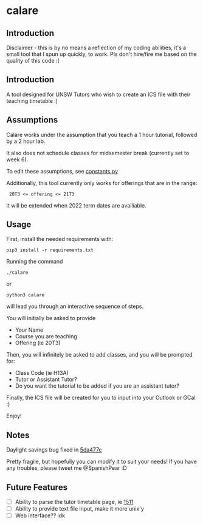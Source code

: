 # calare

## Introduction

Disclaimer - this is by no means a reflection of my coding abilities, it's a small tool that I spun up quickly, to work. Pls don't hire/fire me based on the quality of this code :(

## Introduction

A tool designed for UNSW Tutors who wish to create an ICS file with their teaching timetable :) 

## Assumptions

Calare works under the assumption that you teach a 1 hour tutorial, followed by a 2 hour lab. 

It also does not schedule classes for midsemester break (currently set to week 6).

To edit these assumptions, see [constants.py](https://github.com/MrSpanishPear/calare/blob/master/constants.py)

Additionally, this tool currently only works for offerings that are in the range:
```
 20T3 <= offering <= 21T3
```

It will be extended when 2022 term dates are availiable. 

## Usage

First, install the needed requirements with: 
```
pip3 install -r requirements.txt
```

Running the command

```
./calare
```

or 

```
python3 calare
```

will lead you through an interactive sequence of steps. 

You will initially be asked to provide
 * Your Name
 * Course you are teaching
 * Offering (ie 20T3)

Then, you will infinitely be asked to add classes, and you will be prompted for: 
 * Class Code (ie H13A)
 * Tutor or Assistant Tutor? 
 * Do you want the tutorial to be added if you are an assistant tutor? 

Finally, the ICS file will be created for you to input into your Outlook or GCal :) 

Enjoy!

## Notes

Daylight savings bug fixed in [5da477c](https://github.com/MrSpanishPear/calare/commit/60c802b3bd11f46641df73a867b2b5f18255fba7)

Pretty fragile, but hopefully you can modify it to suit your needs! If you have any troubles, please tweet me @SpanishPear :D


## Future Features
 - [ ] Ability to parse the tutor timetable page, ie [1511](http://www.cse.unsw.edu.au/~give/Admindata/21T1/COMP1511_timetable.html)
 - [ ] Ability to provide text file input, make it more unix'y
 - [ ] Web interface?? idk
